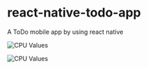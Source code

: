 # react-native-todo-app
A ToDo mobile app by using react native

![CPU Values](https://i.hizliresim.com/i1jjQk.png)

![CPU Values](https://i.hizliresim.com/i1jjQk.png)
